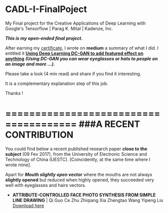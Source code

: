 # CADL-I-FinalPoject
My Final project for the Creative Applications of Deep Learning with Google's Tensorflow | Parag K. Mital | Kadenze, Inc.


***This is my open-ended final project.***

After earning my [certificate](https://www.kadenze.com/certificates/NFKK9ISE), I wrote on **medium** a summary of what I did. I entitled it [**Using Deep Learning DC-GAN to add featured effect on anything**](https://medium.com/using-deep-learning-dc-gan-to-add-featured-effect/recently-i-started-the-creative-applications-of-deep-learning-with-googles-tensorflow-of-parag-k-14453b215d2b) ***(Using DC-GAN you can wear eyeglasses or hats to people on an image and more …)***. 

Please take a look (4 min read) and share if you find it interesting.

It is a complementary explanation step of this job.

Thanks !


======================================
###A RECENT CONTRIBUTION
======================================
You could find below a recent published research paper **close to the subject** (09 Fev 2017), from the University of Electronic Science and Technology of China (UESTC). [Coincidently, at the same time where I wrote mine].

Apart for ***Mouth slightly open vector*** where the mouths are not always **slightly opened** but reduced when highly opened, they succeeded very well with eyeglasses and hairs vectors.
-	**ATTRIBUTE-CONTROLLED FACE PHOTO SYNTHESIS FROM SIMPLE LINE DRAWING** | Qi Guo Ce Zhu Zhiqiang Xia Zhengtao Wang Yipeng Liu
[Download here](https://arxiv.org/pdf/1702.02805v1.pdf)
